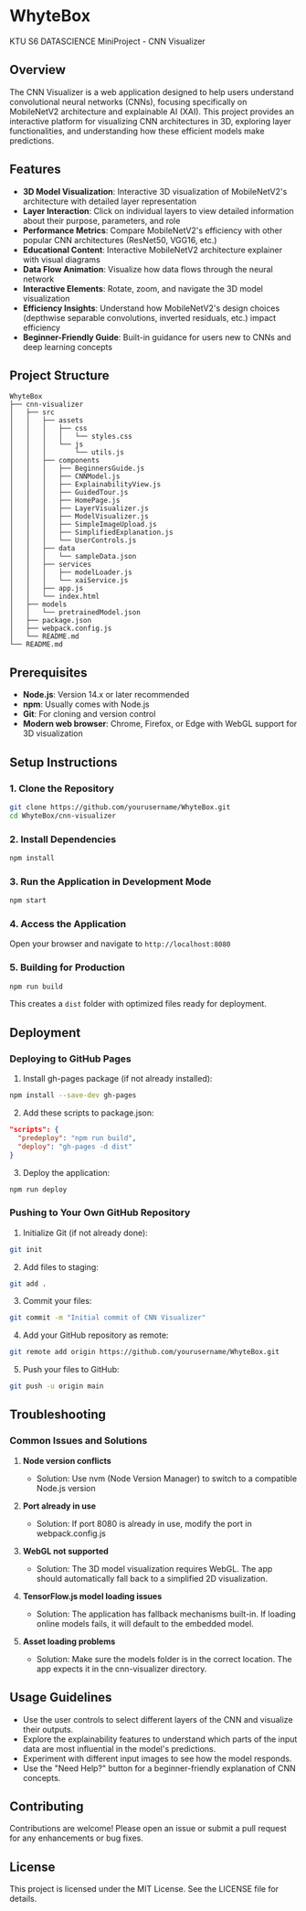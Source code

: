 # WhyteBox
KTU S6 DATASCIENCE MiniProject - CNN Visualizer

## Overview
The CNN Visualizer is a web application designed to help users understand convolutional neural networks (CNNs), focusing specifically on MobileNetV2 architecture and explainable AI (XAI). This project provides an interactive platform for visualizing CNN architectures in 3D, exploring layer functionalities, and understanding how these efficient models make predictions.

## Features
- **3D Model Visualization**: Interactive 3D visualization of MobileNetV2's architecture with detailed layer representation
- **Layer Interaction**: Click on individual layers to view detailed information about their purpose, parameters, and role
- **Performance Metrics**: Compare MobileNetV2's efficiency with other popular CNN architectures (ResNet50, VGG16, etc.)
- **Educational Content**: Interactive MobileNetV2 architecture explainer with visual diagrams
- **Data Flow Animation**: Visualize how data flows through the neural network
- **Interactive Elements**: Rotate, zoom, and navigate the 3D model visualization
- **Efficiency Insights**: Understand how MobileNetV2's design choices (depthwise separable convolutions, inverted residuals, etc.) impact efficiency
- **Beginner-Friendly Guide**: Built-in guidance for users new to CNNs and deep learning concepts

## Project Structure
```
WhyteBox
├── cnn-visualizer
│   ├── src
│   │   ├── assets
│   │   │   ├── css
│   │   │   │   └── styles.css
│   │   │   └── js
│   │   │       └── utils.js
│   │   ├── components
│   │   │   ├── BeginnersGuide.js
│   │   │   ├── CNNModel.js
│   │   │   ├── ExplainabilityView.js
│   │   │   ├── GuidedTour.js
│   │   │   ├── HomePage.js
│   │   │   ├── LayerVisualizer.js
│   │   │   ├── ModelVisualizer.js
│   │   │   ├── SimpleImageUpload.js
│   │   │   ├── SimplifiedExplanation.js
│   │   │   └── UserControls.js
│   │   ├── data
│   │   │   └── sampleData.json
│   │   ├── services
│   │   │   ├── modelLoader.js
│   │   │   └── xaiService.js
│   │   ├── app.js
│   │   └── index.html
│   ├── models
│   │   └── pretrainedModel.json
│   ├── package.json
│   ├── webpack.config.js
│   └── README.md
└── README.md
```

## Prerequisites
- **Node.js**: Version 14.x or later recommended
- **npm**: Usually comes with Node.js
- **Git**: For cloning and version control
- **Modern web browser**: Chrome, Firefox, or Edge with WebGL support for 3D visualization

## Setup Instructions

### 1. Clone the Repository
```bash
git clone https://github.com/yourusername/WhyteBox.git
cd WhyteBox/cnn-visualizer
```

### 2. Install Dependencies
```bash
npm install
```

### 3. Run the Application in Development Mode
```bash
npm start
```

### 4. Access the Application
Open your browser and navigate to `http://localhost:8080`

### 5. Building for Production
```bash
npm run build
```
This creates a `dist` folder with optimized files ready for deployment.

## Deployment

### Deploying to GitHub Pages

1. Install gh-pages package (if not already installed):
```bash
npm install --save-dev gh-pages
```

2. Add these scripts to package.json:
```json
"scripts": {
  "predeploy": "npm run build",
  "deploy": "gh-pages -d dist"
}
```

3. Deploy the application:
```bash
npm run deploy
```

### Pushing to Your Own GitHub Repository

1. Initialize Git (if not already done):
```bash
git init
```

2. Add files to staging:
```bash
git add .
```

3. Commit your files:
```bash
git commit -m "Initial commit of CNN Visualizer"
```

4. Add your GitHub repository as remote:
```bash
git remote add origin https://github.com/yourusername/WhyteBox.git
```

5. Push your files to GitHub:
```bash
git push -u origin main
```

## Troubleshooting

### Common Issues and Solutions

1. **Node version conflicts**
   - Solution: Use nvm (Node Version Manager) to switch to a compatible Node.js version

2. **Port already in use**
   - Solution: If port 8080 is already in use, modify the port in webpack.config.js

3. **WebGL not supported**
   - Solution: The 3D model visualization requires WebGL. The app should automatically fall back to a simplified 2D visualization.

4. **TensorFlow.js model loading issues**
   - Solution: The application has fallback mechanisms built-in. If loading online models fails, it will default to the embedded model.

5. **Asset loading problems**
   - Solution: Make sure the models folder is in the correct location. The app expects it in the cnn-visualizer directory.

## Usage Guidelines
- Use the user controls to select different layers of the CNN and visualize their outputs.
- Explore the explainability features to understand which parts of the input data are most influential in the model's predictions.
- Experiment with different input images to see how the model responds.
- Use the "Need Help?" button for a beginner-friendly explanation of CNN concepts.

## Contributing
Contributions are welcome! Please open an issue or submit a pull request for any enhancements or bug fixes.

## License
This project is licensed under the MIT License. See the LICENSE file for details.